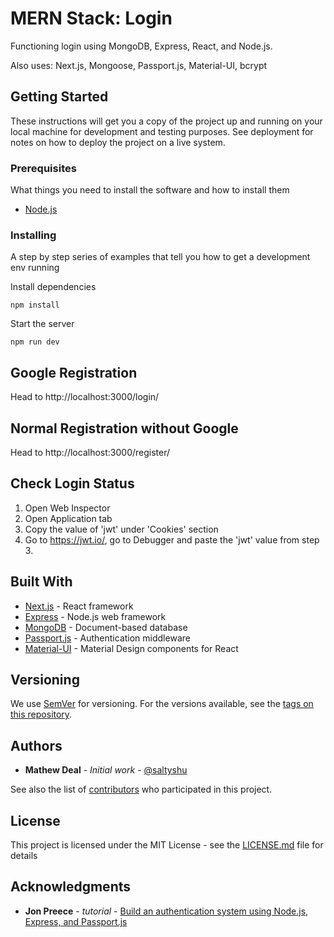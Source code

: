 # MERN Stack: Login

Functioning login using MongoDB, Express, React, and Node.js.

Also uses:
Next.js, Mongoose, Passport.js, Material-UI, bcrypt

## Getting Started

These instructions will get you a copy of the project up and running on your local machine for development and testing purposes. See deployment for notes on how to deploy the project on a live system.

### Prerequisites

What things you need to install the software and how to install them

* [Node.js](https://nodejs.org/en/)

### Installing

A step by step series of examples that tell you how to get a development env running

Install dependencies

```
npm install
```

Start the server
```
npm run dev
```

## Google Registration

Head to http://localhost:3000/login/

## Normal Registration without Google

Head to http://localhost:3000/register/

## Check Login Status
1. Open Web Inspector
2. Open Application tab
3. Copy the value of 'jwt' under 'Cookies' section
4. Go to https://jwt.io/, go to Debugger and paste the 'jwt' value from step 3.

## Built With

* [Next.js](https://nextjs.org/) - React framework
* [Express](https://expressjs.com/) - Node.js web framework
* [MongoDB](https://www.mongodb.com/) - Document-based database
* [Passport.js](http://www.passportjs.org/) - Authentication middleware
* [Material-UI](https://material-ui.com/) - Material Design components for React

## Versioning

We use [SemVer](http://semver.org/) for versioning. For the versions available, see the [tags on this repository](https://github.com/your/project/tags). 

## Authors

* **Mathew Deal** - *Initial work* - [@saltyshu](https://twitter.com/saltyshu)

See also the list of [contributors](https://github.com/datmeal/mern-login/contributors) who participated in this project.

## License

This project is licensed under the MIT License - see the [LICENSE.md](LICENSE.md) file for details

## Acknowledgments

* **Jon Preece** - *tutorial* - [Build an authentication system using Node.js, Express, and Passport.js](https://developerhandbook.com/passport.js/node-express-passport-authentication-mini-series/)